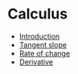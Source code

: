 ﻿# Calculus

- [Introduction](introduction)
- [Tangent slope](tangent-slope)
- [Rate of change](rate-of-change)
- [Derivative](derivative)